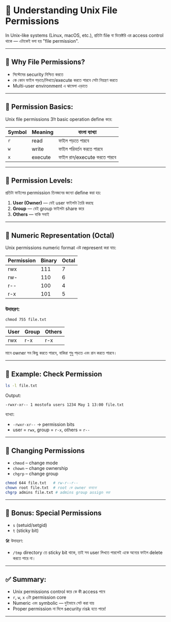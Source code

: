 # 🔐 Understanding Unix File Permissions

In Unix-like systems (Linux, macOS, etc.), প্রতিটা file বা ডিরেক্টরি এর access control থাকে — এটাকেই বলা হয় "file permission".

---

## 📁 Why File Permissions?

* সিস্টেমের security নিশ্চিত করতে
* কে কোন ফাইল পড়তে/লিখতে/execute করতে পারবে সেটা নিয়ন্ত্রণ করতে
* Multi-user environment এ ঝামেলা এড়াতে

---

## 📌 Permission Basics:

Unix file permissions 3টা basic operation define করে:

| Symbol | Meaning | বাংলা ব্যাখ্যা              |
| ------ | ------- | --------------------------- |
| `r`    | read    | ফাইল পড়তে পারবে             |
| `w`    | write   | ফাইল পরিবর্তন করতে পারবে    |
| `x`    | execute | ফাইল রান/execute করতে পারবে |

---

## 👥 Permission Levels:

প্রতিটা ফাইলের permission তিনজনের জন্যো define করা হয়:

1. **User (Owner)** — যেই user ফাইলটা তৈরি করছে
2. **Group** — যেই group ফাইলটা share করে
3. **Others** — বাকি সবাই

---

## 🔢 Numeric Representation (Octal)

Unix permissions numeric format এউ represent করা যায়:

| Permission | Binary | Octal |
| ---------- | ------ | ----- |
| rwx        | 111    | 7     |
| rw-        | 110    | 6     |
| r--        | 100    | 4     |
| r-x        | 101    | 5     |

### উদাহরণ:

`chmod 755 file.txt`

| User | Group | Others |
| ---- | ----- | ------ |
| rwx  | r-x   | r-x    |

মানে owner সব কিছু করতে পারবে, বাকিরা শুধু পড়তে এবং রান করতে পারবে।

---

## 🧪 Example: Check Permission

```bash
ls -l file.txt
```

Output:

```
-rwxr-xr-- 1 mostofa users 1234 May 1 13:00 file.txt
```

ব্যাখ্যা:

* `-rwxr-xr--` → permission bits
* user = `rwx`, group = `r-x`, others = `r--`

---

## 🔧 Changing Permissions

* `chmod` – change mode
* `chown` – change ownership
* `chgrp` – change group

```bash
chmod 644 file.txt   # rw-r--r--
chown root file.txt  # root কে owner বানানো
chgrp admins file.txt # admins group assign করা
```

---

## 🧠 Bonus: Special Permissions

* `s` (setuid/setgid)
* `t` (sticky bit)

🛠️ উদাহরণ:

* `/tmp` directory তে sticky bit থাকে, তাই সব user লিখতে পারলেই একে অন্যের ফাইল delete করতে পারে না।

---

## ✅ Summary:

* Unix permissions control করে কে কী access পাবে
* `r`, `w`, `x` ৩টা permission core
* Numeric এবং symbolic — দুইভাবে সেট করা যায়
* Proper permission না দিলে security risk হতে পারে!

---
